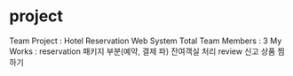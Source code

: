 # project
Team Project : Hotel Reservation Web System
Total Team Members : 3
My Works : 
reservation 패키지 부분(예약, 결제 파)
잔여객실 처리 
review 신고 
상품 찜하기

